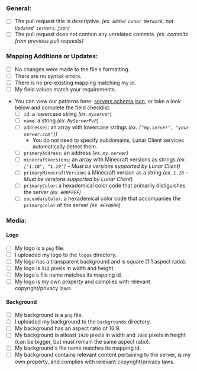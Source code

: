 ### General:
* [ ] The pull request title is descriptive. *(ex. `Added Lunar Network`, not `Updated servers.json`)*
* [ ] The pull request does not contain any unrelated commits.  *(ex. commits from previous pull requests)*

### Mapping Additions or Updates:
* [ ] No changes were made to the file's formatting.
* [ ] There are no syntax errors.
* [ ] There is no pre-existing mapping matching my id.
* [ ] My field values match your requirements.
* You can view our patterns here: [servers.schema.json](https://github.com/LunarClient/ServerMappings/blob/master/servers.schema.json), or take a look below and complete the field checklist:
  - [ ] `id`: a lowercase string *(ex. `myserver`)*
  - [ ] `name`: a string *(ex. `MyServerPvP`)*
  - [ ] `addresses`: an array with lowercase strings *(ex. `["my.server", "your-server.com"]`)*
    - You do not need to specify subdomains, Lunar Client services automatically detect them.
  - [ ] `primaryAddress`: an address *(ex. `my.server`)*
  - [ ] `minecraftVersions`: an array with Minecraft versions as strings *(ex. `["1.18", "1.19"]` - Must be versions supported by Lunar Client)*
  - [ ] `primaryMinecraftVersion`: a Minecraft version as a string *(ex. `1.18` - Must be versions supported by Lunar Client)*
  - [ ] `primaryColor`: a hexademical color code that primarily distiguishes the server *(ex. `#00FFFF`)* 
  - [ ] `secondaryColor`: a hexademical color code that accompanies the `primaryColor` of the server *(ex. `#FF0000`)*

### Media:
#### Logo
* [ ] My logo is a `png` file.
* [ ] I uploaded my logo to the `logos` directory.
* [ ] My logo has a transparent background and is square (1:1 aspect ratio).
* [ ] My logo is `512` pixels in width and height.
* [ ] My logo's file name matches its mapping id.
* [ ] My logo is my own property and complies with relevant copyright/privacy laws.

#### Background
* [ ] My background is a `png` file.
* [ ] I uploaded my background to the `backgrounds` directory.
* [ ] My background has an aspect ratio of 16:9.
* [ ] My background is atleast `1920` pixels in width and `1080` pixels in height (can be bigger, but must remain the same aspect ratio).
* [ ] My background's file name matches its mapping id.
* [ ] My background contains relevant content pertaining to the server, is my own property, and complies with relevant copyright/privacy laws.
